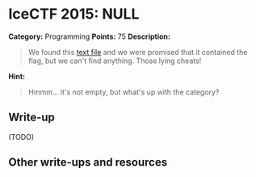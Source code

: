 # IceCTF 2015: NULL

**Category:** Programming
**Points:** 75
**Description:** 

> We found this <a target='_blank' href='/problem-static/stage3/programming/null/flag.txt'>text file</a> and we were promised that it contained the flag, but we can't find anything. Those lying cheats!

**Hint:**

> Hmmm... it's not empty, but what's up with the category?

## Write-up

(TODO)

## Other write-ups and resources

